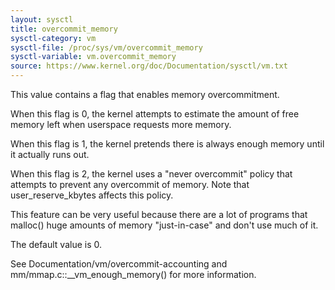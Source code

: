 ```yaml
---
layout: sysctl
title: overcommit_memory
sysctl-category: vm
sysctl-file: /proc/sys/vm/overcommit_memory
sysctl-variable: vm.overcommit_memory
source: https://www.kernel.org/doc/Documentation/sysctl/vm.txt
---
```


This value contains a flag that enables memory overcommitment.

When this flag is 0, the kernel attempts to estimate the amount
of free memory left when userspace requests more memory.

When this flag is 1, the kernel pretends there is always enough
memory until it actually runs out.

When this flag is 2, the kernel uses a "never overcommit"
policy that attempts to prevent any overcommit of memory.
Note that user_reserve_kbytes affects this policy.

This feature can be very useful because there are a lot of
programs that malloc() huge amounts of memory "just-in-case"
and don't use much of it.

The default value is 0.

See Documentation/vm/overcommit-accounting and
mm/mmap.c::__vm_enough_memory() for more information.

